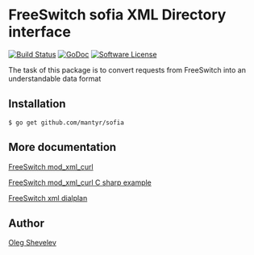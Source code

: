 # FreeSwitch sofia XML Directory interface

[![Build Status](https://travis-ci.org/mantyr/sofia.svg?branch=master)](https://travis-ci.org/mantyr/sofia) [![GoDoc](https://godoc.org/github.com/mantyr/sofia?status.png)](http://godoc.org/github.com/mantyr/sofia) [![Software License](https://img.shields.io/badge/license-MIT-brightgreen.svg)](LICENSE.md)

The task of this package is to convert requests from FreeSwitch into an understandable data format

## Installation

    $ go get github.com/mantyr/sofia

## More documentation

[FreeSwitch mod_xml_curl][mod_xml_curl]

[FreeSwitch mod_xml_curl C sharp example][mod_xml_curl_c_sharp_example]

[FreeSwitch xml dialplan][xml_dialplan]

## Author

[Oleg Shevelev][mantyr]

[mantyr]: https://github.com/mantyr

[mod_xml_curl]: https://freeswitch.org/confluence/display/FREESWITCH/mod_xml_curl

[mod_xml_curl_c_sharp_example]: https://wiki.freeswitch.org/wiki/Mod_xml_curl_C_sharp_example

[xml_dialplan]: https://freeswitch.org/confluence/display/FREESWITCH/XML+Dialplan